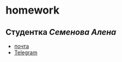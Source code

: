 # homework
## Студентка _Семенова Алена_
* [почта](avsemenova@edu.hse.ru)
* [Telegram](https://t.me/Sem_Alena)
